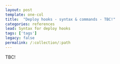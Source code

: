 ```yaml
---
layout: post
template: one-col
title:  "Deploy hooks - syntax & commands - TBC!"
categories: references
lead: Syntax for deploy hooks
tags: ['tags']
legacy: false
permalink: /:collection/:path
---
```


TBC!